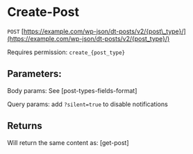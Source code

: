 # Create-Post

`POST` [https://example.com/wp-json/dt-posts/v2/{post\_type}/](https://example.com/wp-json/dt-posts/v2/{post_type}/)

Requires permission: `create_{post_type}`

## Parameters:

Body params: See [post-types-fields-format]

Query params: add `?silent=true` to disable notifications

## Returns

Will return the same content as: [get-post]

